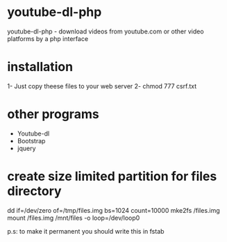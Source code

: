 # youtube-dl-php
youtube-dl-php - download videos from youtube.com or other video platforms by a php interface

# installation
1- Just copy theese files to your web server
2- chmod 777 csrf.txt

# other programs
- Youtube-dl
- Bootstrap
- jquery

# create size limited partition for files directory
  dd if=/dev/zero of=/tmp/files.img bs=1024 count=10000
  mke2fs /files.img
  mount /files.img /mnt/files -o loop=/dev/loop0
  
p.s: to make it permanent you should write this in fstab
